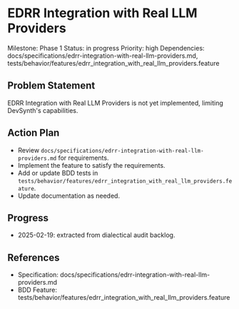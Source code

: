 # EDRR Integration with Real LLM Providers
Milestone: Phase 1
Status: in progress
Priority: high
Dependencies: docs/specifications/edrr-integration-with-real-llm-providers.md, tests/behavior/features/edrr_integration_with_real_llm_providers.feature

## Problem Statement
EDRR Integration with Real LLM Providers is not yet implemented, limiting DevSynth's capabilities.


## Action Plan
- Review `docs/specifications/edrr-integration-with-real-llm-providers.md` for requirements.
- Implement the feature to satisfy the requirements.
- Add or update BDD tests in `tests/behavior/features/edrr_integration_with_real_llm_providers.feature`.
- Update documentation as needed.

## Progress
- 2025-02-19: extracted from dialectical audit backlog.

## References
- Specification: docs/specifications/edrr-integration-with-real-llm-providers.md
- BDD Feature: tests/behavior/features/edrr_integration_with_real_llm_providers.feature
